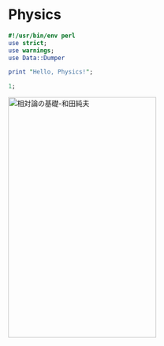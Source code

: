 Physics
=======


```perl:test.pl
#!/usr/bin/env perl
use strict;
use warnings;
use Data::Dumper

print "Hello, Physics!";

1;
```

<img align="center" width="300" height="485.4" src="http://ecx.images-amazon.com/images/I/51ZqmUF%2BU0L.jpg" alt="相対論の基礎-和田純夫">
